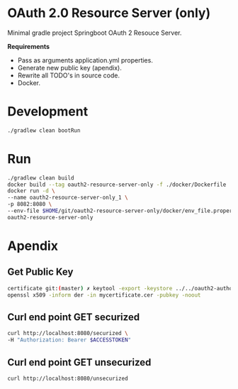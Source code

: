 # OAuth 2.0 Resource Server (only)

Minimal gradle project Springboot OAuth 2 Resouce Server.

**Requirements**

- Pass as arguments application.yml properties.
- Generate new public key (apendix).
- Rewrite all TODO's in source code.
- Docker.

# Development

```sh
./gradlew clean bootRun
```

# Run

```sh
./gradlew clean build
docker build --tag oauth2-resource-server-only -f ./docker/Dockerfile ./
docker run -d \
--name oauth2-resource-server-only_1 \
-p 8082:8080 \
--env-file $HOME/git/oauth2-resource-server-only/docker/env_file.properties \
oauth2-resource-server-only
```

# 

# 



# Apendix

## Get Public Key

```sh
certificate git:(master) ✗ keytool -export -keystore ../../oauth2-authorization-server-only/keystore/mykeystore.keystore -alias myalias -file mycertificate.cer
openssl x509 -inform der -in mycertificate.cer -pubkey -noout
```

## Curl end point GET securized

```sh
curl http://localhost:8080/securized \
-H "Authorization: Bearer $ACCESSTOKEN"
```

## Curl end point GET unsecurized

```sh
curl http://localhost:8080/unsecurized
```

